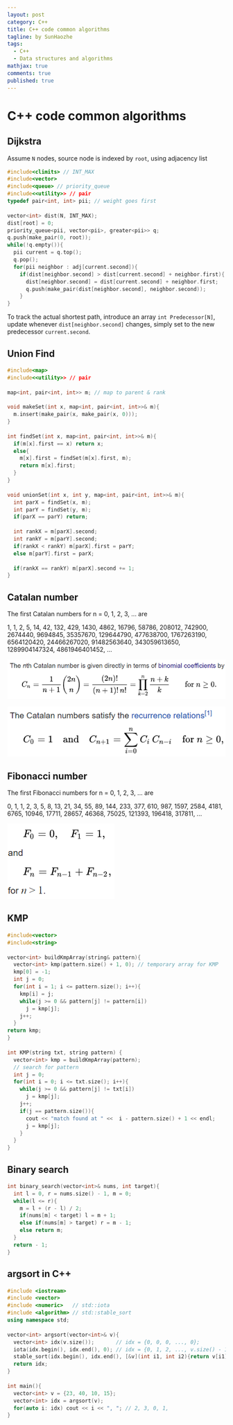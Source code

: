 ```yaml
---
layout: post
category: C++
title: C++ code common algorithms
tagline: by SunHaozhe
tags: 
  - C++
  - Data structures and algorithms
mathjax: true
comments: true
published: true
---
```


# C++ code common algorithms

## Dijkstra

Assume `N` nodes, source node is indexed by `root`, using adjacency list

```c++
#include<climits> // INT_MAX
#include<vector>
#include<queue> // priority_queue
#include<<utility>> // pair
typedef pair<int, int> pii; // weight goes first 

vector<int> dist(N, INT_MAX);
dist[root] = 0;
priority_queue<pii, vector<pii>, greater<pii>> q;
q.push(make_pair(0, root));
while(!q.empty()){
  pii current = q.top();
  q.pop();
  for(pii neighbor : adj[current.second]){
    if(dist[neighbor.second] > dist[current.second] + neighbor.first){
      dist[neighbor.second] = dist[current.second] + neighbor.first;
      q.push(make_pair(dist[neighbor.second], neighbor.second));
    }
}
```

To track the actual shortest path, introduce an array `int Predecessor[N]`, 
update whenever `dist[neighbor.second]` changes, 
simply set to the new predecessor `current.second`. 

## Union Find

```c++
#include<map>
#include<<utility>> // pair

map<int, pair<int, int>> m; // map to parent & rank

void makeSet(int x, map<int, pair<int, int>>& m){
  m.insert(make_pair(x, make_pair(x, 0)));
}
    
int findSet(int x, map<int, pair<int, int>>& m){
  if(m[x].first == x) return x;
  else{
    m[x].first = findSet(m[x].first, m);
    return m[x].first; 
  }
}
    
void unionSet(int x, int y, map<int, pair<int, int>>& m){
  int parX = findSet(x, m);
  int parY = findSet(y, m);
  if(parX == parY) return;
  
  int rankX = m[parX].second; 
  int rankY = m[parY].second;
  if(rankX < rankY) m[parX].first = parY;
  else m[parY].first = parX;
  
  if(rankX == rankY) m[parX].second += 1; 
}
```



## Catalan number

The first Catalan numbers for n = 0, 1, 2, 3, ... are

1, 1, 2, 5, 14, 42, 132, 429, 1430, 4862, 16796, 58786, 208012, 742900, 2674440, 9694845, 35357670, 129644790, 477638700, 1767263190, 6564120420, 24466267020, 91482563640, 343059613650, 1289904147324, 4861946401452, ... 

![catalan_formula](/assets/images/blog/catalanformula.png)

![catalan_recursion](/assets/images/blog/catalanrecursion.png)






## Fibonacci number 

The first Fibonacci numbers for n = 0, 1, 2, 3, ... are

0, 1, 1, 2, 3, 5, 8, 13, 21, 34, 55, 89, 144, 233, 377, 610, 987, 1597, 2584, 4181, 6765, 10946, 17711, 28657, 46368, 75025, 121393, 196418, 317811, ...

![fibonacci_formula](/assets/images/blog/fibonacciformula.png)


## KMP  

```c++
#include<vector>
#include<string>

vector<int> buildKmpArray(string& pattern){
  vector<int> kmp(pattern.size() + 1, 0); // temporary array for KMP 
  kmp[0] = -1;
  int j = 0;
  for(int i = 1; i <= pattern.size(); i++){
    kmp[i] = j;
    while(j >= 0 && pattern[j] != pattern[i])
      j = kmp[j];
    j++;
  }
return kmp;
}
    
int KMP(string txt, string pattern) {
  vector<int> kmp = buildKmpArray(pattern);
  // search for pattern
  int j = 0;
  for(int i = 0; i <= txt.size(); i++){
    while(j >= 0 && pattern[j] != txt[i])
      j = kmp[j];
    j++;
    if(j == pattern.size()){
      cout << "match found at " <<  i - pattern.size() + 1 << endl;
      j = kmp[j];
    }
  }
}
```

## Binary search

```c++
int binary_search(vector<int>& nums, int target){
  int l = 0, r = nums.size() - 1, m = 0;
  while(l <= r){
    m = l + (r - l) / 2;
    if(nums[m] < target) l = m + 1;
    else if(nums[m] > target) r = m - 1;
    else return m;
  }
  return - 1;
}
```


## argsort in C++

```c++
#include <iostream>
#include <vector>
#include <numeric>   // std::iota
#include <algorithm> // std::stable_sort
using namespace std;

vector<int> argsort(vector<int>& v){
  vector<int> idx(v.size());       // idx = {0, 0, 0, ..., 0};
  iota(idx.begin(), idx.end(), 0); // idx = {0, 1, 2, ..., v.size() - 1};
  stable_sort(idx.begin(), idx.end(), [&v](int i1, int i2){return v[i1] < v[i2];});
  return idx;
}

int main(){
  vector<int> v = {23, 40, 10, 15};
  vector<int> idx = argsort(v); 
  for(auto i: idx) cout << i << ", "; // 2, 3, 0, 1, 
}
```
